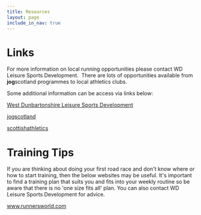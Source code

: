```yaml
---
title: Resources
layout: page
include_in_nav: true
---
```

# Links

For more information on local running opportunities please contact WD Leisure Sports Development.  There are lots of opportunities available from **jog**scotland programmes to local athletics clubs.

Some additional information can be access via links below:

<span style="letter-spacing: 0.01em;">[West Dunbartonshire Leisure Sports Development](www.wdleisure.net/sportsdevelopment)</span>

[jogscotland](www.jogscotland.org)

<span style="letter-spacing: 0.01em;">[scottishathletics](www.scottishathletics.org)</span>

# Training Tips

If you are thinking about doing your first road race and don't know where or how to start training, then the below websites may be useful. It's important to find a training plan that suits you and fits into your weekly routine so be aware that there is no 'one size fits all' plan. You can also contact WD Leisure Sports Development for advice.

www.runnersworld.com